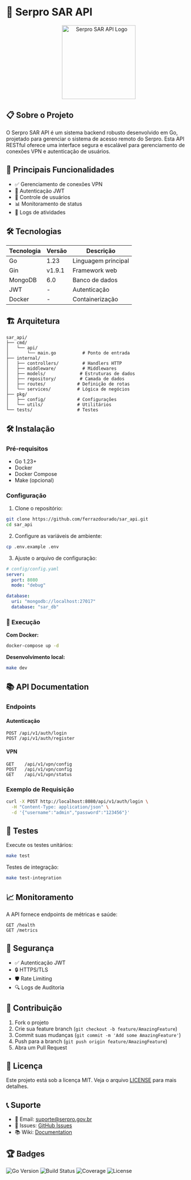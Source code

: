 # 🔐 Serpro SAR API

<p align="center">
  <img src="docs/images/logo.png" alt="Serpro SAR API Logo" width="200"/>
</p>

## 📋 Sobre o Projeto

O Serpro SAR API é um sistema backend robusto desenvolvido em Go, projetado para gerenciar o sistema de acesso remoto do Serpro. Esta API RESTful oferece uma interface segura e escalável para gerenciamento de conexões VPN e autenticação de usuários.

## 🚀 Principais Funcionalidades

- ✅ Gerenciamento de conexões VPN
- 🔐 Autenticação JWT
- 👥 Controle de usuários
- 📊 Monitoramento de status
- 📝 Logs de atividades

## 🛠️ Tecnologias

| Tecnologia | Versão | Descrição |
|------------|---------|-----------|
| Go | 1.23 | Linguagem principal |
| Gin | v1.9.1 | Framework web |
| MongoDB | 6.0 | Banco de dados |
| JWT | - | Autenticação |
| Docker | - | Containerização |

## 🏗️ Arquitetura

```plaintext
sar_api/
├── cmd/
│   └── api/
│       └── main.go          # Ponto de entrada
├── internal/
│   ├── controllers/         # Handlers HTTP
│   ├── middleware/          # Middlewares
│   ├── models/             # Estruturas de dados
│   ├── repository/         # Camada de dados
│   ├── routes/            # Definição de rotas
│   └── services/          # Lógica de negócios
├── pkg/
│   ├── config/            # Configurações
│   └── utils/             # Utilitários
└── tests/                 # Testes
```

## 🛠️ Instalação

### Pré-requisitos

- Go 1.23+
- Docker
- Docker Compose
- Make (opcional)

### Configuração

1. Clone o repositório:
```bash
git clone https://github.com/ferrazdourado/sar_api.git
cd sar_api
```

2. Configure as variáveis de ambiente:
```bash
cp .env.example .env
```

3. Ajuste o arquivo de configuração:
```yaml
# config/config.yaml
server:
  port: 8080
  mode: "debug"

database:
  uri: "mongodb://localhost:27017"
  database: "sar_db"
```

### 🚀 Execução

**Com Docker:**
```bash
docker-compose up -d
```

**Desenvolvimento local:**
```bash
make dev
```

## 📚 API Documentation

### Endpoints

#### Autenticação
```plaintext
POST /api/v1/auth/login
POST /api/v1/auth/register
```

#### VPN
```plaintext
GET    /api/v1/vpn/config
POST   /api/v1/vpn/config
GET    /api/v1/vpn/status
```

### Exemplo de Requisição

```bash
curl -X POST http://localhost:8080/api/v1/auth/login \
  -H "Content-Type: application/json" \
  -d '{"username":"admin","password":"123456"}'
```

## 🧪 Testes

Execute os testes unitários:
```bash
make test
```

Testes de integração:
```bash
make test-integration
```

## 📈 Monitoramento

A API fornece endpoints de métricas e saúde:
```plaintext
GET /health
GET /metrics
```

## 🔐 Segurança

- ✅ Autenticação JWT
- 🔒 HTTPS/TLS
- 🛡️ Rate Limiting
- 🔍 Logs de Auditoria

## 🤝 Contribuição

1. Fork o projeto
2. Crie sua feature branch (`git checkout -b feature/AmazingFeature`)
3. Commit suas mudanças (`git commit -m 'Add some AmazingFeature'`)
4. Push para a branch (`git push origin feature/AmazingFeature`)
5. Abra um Pull Request

## 📝 Licença

Este projeto está sob a licença MIT. Veja o arquivo [LICENSE](LICENSE) para mais detalhes.

## 📞 Suporte

- 📧 Email: suporte@serpro.gov.br
- 🐛 Issues: [GitHub Issues](https://github.com/ferrazdourado/sar_api/issues)
- 📚 Wiki: [Documentation](https://github.com/ferrazdourado/sar_api/wiki)

## 🏆 Badges

![Go Version](https://img.shields.io/github/go-mod/go-version/ferrazdourado/sar_api)
![Build Status](https://img.shields.io/github/workflow/status/ferrazdourado/sar_api/Go)
![Coverage](https://img.shields.io/codecov/c/github/ferrazdourado/sar_api)
![License](https://img.shields.io/github/license/ferrazdourado/sar_api)
